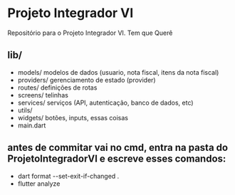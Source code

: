 # Projeto Integrador VI

Repositório para o Projeto Integrador VI. Tem que Querê

## lib/
- models/ modelos de dados (usuario, nota fiscal, itens da nota fiscal)
- providers/ gerenciamento de estado (provider)
- routes/ definições de rotas
- screens/ telinhas
- services/ serviços (API, autenticação, banco de dados, etc)
- utils/ 
- widgets/ botões, inputs, essas coisas
- main.dart

## antes de commitar vai no cmd, entra na pasta do ProjetoIntegradorVI e escreve esses comandos:
- dart format --set-exit-if-changed .
- flutter analyze
